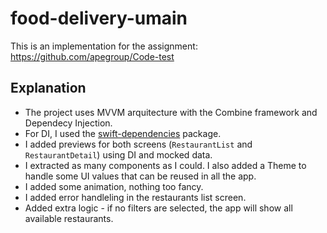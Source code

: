 # food-delivery-umain
 
This is an implementation for the assignment: https://github.com/apegroup/Code-test

## Explanation
- The project uses MVVM arquitecture with the Combine framework and Dependecy Injection.
- For DI, I used the [swift-dependencies](https://github.com/apegroup/Code-test) package.
- I added previews for both screens (`RestaurantList` and `RestaurantDetail`) using DI and mocked data.
- I extracted as many components as I could. I also added a Theme to handle some UI values that can be reused in all the app.
- I added some animation, nothing too fancy. 
- I added error handleling in the restaurants list screen.
- Added extra logic - if no filters are selected, the app will show all available restaurants.

